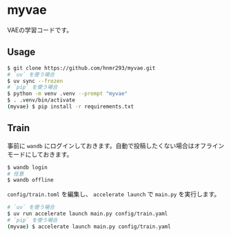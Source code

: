 # myvae

VAEの学習コードです。

## Usage

```bash
$ git clone https://github.com/hnmr293/myvae.git
# `uv` を使う場合
$ uv sync --frozen
# `pip` を使う場合
$ python -m venv .venv --prompt "myvae"
$ . .venv/bin/activate
(myvae) $ pip install -r requirements.txt
```

## Train

事前に `wandb` にログインしておきます。自動で投稿したくない場合はオフラインモードにしておきます。

```bash
$ wandb login
# 任意
$ wandb offline
```

`config/train.toml` を編集し、 `accelerate launch` で `main.py` を実行します。

```bash
# `uv` を使う場合
$ uv run accelerate launch main.py config/train.yaml
# `pip` を使う場合
(myvae) $ accelerate launch main.py config/train.yaml
```
